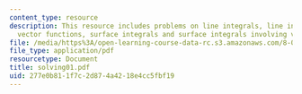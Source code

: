 ```yaml
---
content_type: resource
description: This resource includes problems on line integrals, line integrals involving
  vector functions, surface integrals and surface integrals involving vector functions.
file: /media/https%3A/open-learning-course-data-rc.s3.amazonaws.com/8-02t-electricity-and-magnetism-spring-2005/277e0b811f7c2d874a4218e4cc5fbf19_solving01.pdf
file_type: application/pdf
resourcetype: Document
title: solving01.pdf
uid: 277e0b81-1f7c-2d87-4a42-18e4cc5fbf19
---
```

